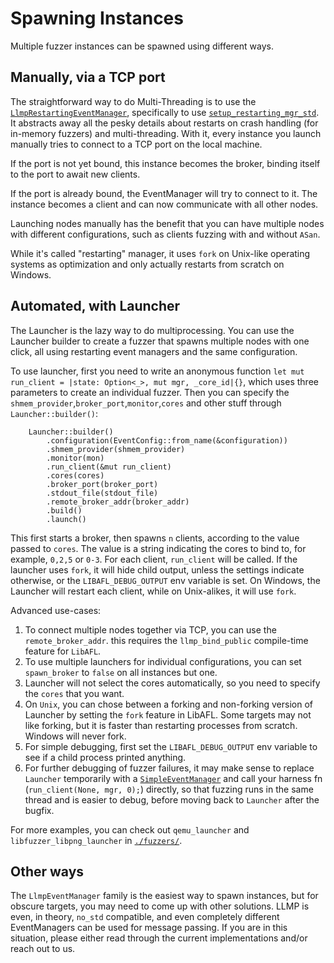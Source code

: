 # Spawning Instances

Multiple fuzzer instances can be spawned using different ways.

## Manually, via a TCP port

The straightforward way to do Multi-Threading is to use the [`LlmpRestartingEventManager`](https://docs.rs/libafl/latest/libafl/events/llmp/restarting/struct.LlmpRestartingEventManager.html), specifically to use [`setup_restarting_mgr_std`](https://docs.rs/libafl/latest/libafl/events/llmp/restarting/fn.setup_restarting_mgr_std.html).
It abstracts away all the pesky details about restarts on crash handling (for in-memory fuzzers) and multi-threading.
With it, every instance you launch manually tries to connect to a TCP port on the local machine.

If the port is not yet bound, this instance becomes the broker, binding itself to the port to await new clients.

If the port is already bound, the EventManager will try to connect to it.
The instance becomes a client and can now communicate with all other nodes.

Launching nodes manually has the benefit that you can have multiple nodes with different configurations, such as clients fuzzing with and without `ASan`.

While it's called "restarting" manager, it uses `fork` on Unix-like operating systems as optimization and only actually restarts from scratch on Windows.


## Automated, with Launcher

The Launcher is the lazy way to do multiprocessing.
You can use the Launcher builder to create a fuzzer that spawns multiple nodes with one click, all using restarting event managers and the same configuration.

To use launcher, first you need to write an anonymous function `let mut run_client = |state: Option<_>, mut mgr, _core_id|{}`, which uses three parameters to create an individual fuzzer. Then you can specify the `shmem_provider`,`broker_port`,`monitor`,`cores` and other stuff through `Launcher::builder()`:

```rust,ignore
    Launcher::builder()
        .configuration(EventConfig::from_name(&configuration))
        .shmem_provider(shmem_provider)
        .monitor(mon)
        .run_client(&mut run_client)
        .cores(cores)
        .broker_port(broker_port)
        .stdout_file(stdout_file)
        .remote_broker_addr(broker_addr)
        .build()
        .launch()
```

This first starts a broker, then spawns `n` clients, according to the value passed to `cores`.
The value is a string indicating the cores to bind to, for example, `0,2,5` or `0-3`.
For each client, `run_client` will be called.
If the launcher uses `fork`, it will hide child output, unless the settings indicate otherwise, or the `LIBAFL_DEBUG_OUTPUT` env variable is set.
On Windows, the Launcher will restart each client, while on Unix-alikes, it will use `fork`.

Advanced use-cases:

1. To connect multiple nodes together via TCP, you can use the `remote_broker_addr`. this requires the `llmp_bind_public` compile-time feature for `LibAFL`.
2. To use multiple launchers for individual configurations, you can set `spawn_broker` to `false` on all instances but one.
3. Launcher will not select the cores automatically, so you need to specify the `cores` that you want.
4. On `Unix`, you can chose between a forking and non-forking version of Launcher by setting the `fork` feature in LibAFL. Some targets may not like forking, but it is faster than restarting processes from scratch. Windows will never fork.
5. For simple debugging, first set the `LIBAFL_DEBUG_OUTPUT` env variable to see if a child process printed anything.
6. For further debugging of fuzzer failures, it may make sense to replace `Launcher` temporarily with a [`SimpleEventManager`](https://docs.rs/libafl/latest/libafl/events/simple/struct.SimpleEventManager.html#method.new) and call your harness fn (`run_client(None, mgr, 0);`) directly, so that fuzzing runs in the same thread and is easier to debug, before moving back to `Launcher` after the bugfix.

For more examples, you can check out `qemu_launcher` and `libfuzzer_libpng_launcher` in [`./fuzzers/`](https://github.com/AFLplusplus/LibAFL/tree/main/fuzzers).

## Other ways

The `LlmpEventManager` family is the easiest way to spawn instances, but for obscure targets, you may need to come up with other solutions.
LLMP is even, in theory, `no_std` compatible, and even completely different EventManagers can be used for message passing.
If you are in this situation, please either read through the current implementations and/or reach out to us.
